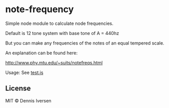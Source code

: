 # note-frequency

Simple node module to calculate node frequencies. 

Default is 12 tone system with base tone of A = 440hz

But you can make any frequencies of the notes of an equal tempered scale.

An explanation can be found here: 

http://www.phy.mtu.edu/~suits/notefreqs.html

Usage: See [test.js](test.js)

## License

MIT © Dennis Iversen
